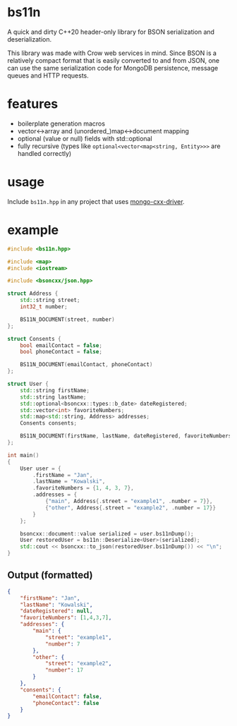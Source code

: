 # bs11n

A quick and dirty C++20 header-only library for BSON serialization and deserialization.

This library was made with Crow web services in mind. Since BSON is a relatively compact format
that is easily converted to and from JSON, one can use the same serialization code for MongoDB
persistence, message queues and HTTP requests.

# features

 - boilerplate generation macros
 - vector<->array and (unordered_)map<->document mapping
 - optional (value or null) fields with std::optional
 - fully recursive (types like `optional<vector<map<string, Entity>>>` are handled correctly)


# usage

Include `bs11n.hpp` in any project that uses [mongo-cxx-driver](https://github.com/mongodb/mongo-cxx-driver).

# example

```c++
#include <bs11n.hpp>

#include <map>
#include <iostream>

#include <bsoncxx/json.hpp>

struct Address {
    std::string street;
    int32_t number;

    BS11N_DOCUMENT(street, number)
};

struct Consents {
    bool emailContact = false;
    bool phoneContact = false;

    BS11N_DOCUMENT(emailContact, phoneContact)
};

struct User {
    std::string firstName;
    std::string lastName;
    std::optional<bsoncxx::types::b_date> dateRegistered;
    std::vector<int> favoriteNumbers;
    std::map<std::string, Address> addresses;
    Consents consents;

    BS11N_DOCUMENT(firstName, lastName, dateRegistered, favoriteNumbers, addresses, consents)
};

int main()
{
    User user = {
        .firstName = "Jan",
        .lastName = "Kowalski",
        .favoriteNumbers = {1, 4, 3, 7},
        .addresses = {
            {"main", Address{.street = "example1", .number = 7}},
            {"other", Address{.street = "example2", .number = 17}}
        }
    };

    bsoncxx::document::value serialized = user.bs11nDump();
    User restoredUser = bs11n::Deserialize<User>(serialized);
    std::cout << bsoncxx::to_json(restoredUser.bs11nDump()) << "\n";
}
```

## Output (formatted)

```json
{
    "firstName": "Jan",
    "lastName": "Kowalski",
    "dateRegistered": null,
    "favoriteNumbers": [1,4,3,7],
    "addresses": {
        "main": {
            "street": "example1",
            "number": 7
        },
        "other": {
            "street": "example2",
            "number": 17
        }
    },
    "consents": {
        "emailContact": false,
        "phoneContact": false
    }
}
```
